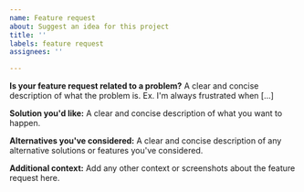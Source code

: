 ```yaml
---
name: Feature request
about: Suggest an idea for this project
title: ''
labels: feature request
assignees: ''

---
```


**Is your feature request related to a problem?**
A clear and concise description of what the problem is. Ex. I'm always frustrated when [...]

**Solution you'd like:**
A clear and concise description of what you want to happen.

**Alternatives you've considered:**
A clear and concise description of any alternative solutions or features you've considered.

**Additional context:**
Add any other context or screenshots about the feature request here.
